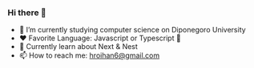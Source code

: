 ### Hi there 👋


- 🔭 I’m currently studying computer science on Diponegoro University
- ❤ Favorite Language: Javascript or Typescript 🤔
- 📖 Currently learn about Next & Nest
- 📫 How to reach me: hroihan6@gmail.com


